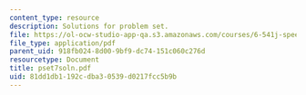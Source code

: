 ```yaml
---
content_type: resource
description: Solutions for problem set.
file: https://ol-ocw-studio-app-qa.s3.amazonaws.com/courses/6-541j-speech-communication-spring-2004/81dd1db1192cdba30539d0217fcc5b9b_pset7soln.pdf
file_type: application/pdf
parent_uid: 918fb024-8d00-9bf9-dc74-151c060c276d
resourcetype: Document
title: pset7soln.pdf
uid: 81dd1db1-192c-dba3-0539-d0217fcc5b9b
---
```

